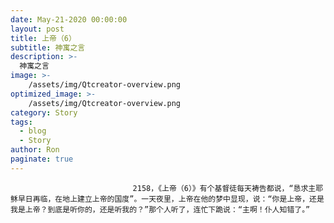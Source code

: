 ```yaml
---
date: May-21-2020 00:00:00
layout: post
title: 上帝（6）
subtitle: 神寓之言
description: >-
  神寓之言
image: >-
    /assets/img/Qtcreator-overview.png
optimized_image: >-
    /assets/img/Qtcreator-overview.png
category: Story
tags:
  - blog
  - Story
author: Ron
paginate: true
---
```


							　　2158，《上帝（6）》有个基督徒每天祷告都说，“恳求主耶稣早日再临，在地上建立上帝的国度”。一天夜里，上帝在他的梦中显现，说：“你是上帝，还是我是上帝？到底是听你的，还是听我的？”那个人听了，连忙下跪说：“主啊！仆人知错了。”
							
							
						
